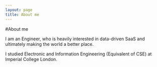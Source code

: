 ```yaml
---
layout: page
title: About me 
---
```


#About me

I am an Engineer, who is heavily interested in data-driven SaaS and ultimately making the world a better place.

I studied Electronic and Information Engineering (Equivalent of CSE) at Imperial College London. 
